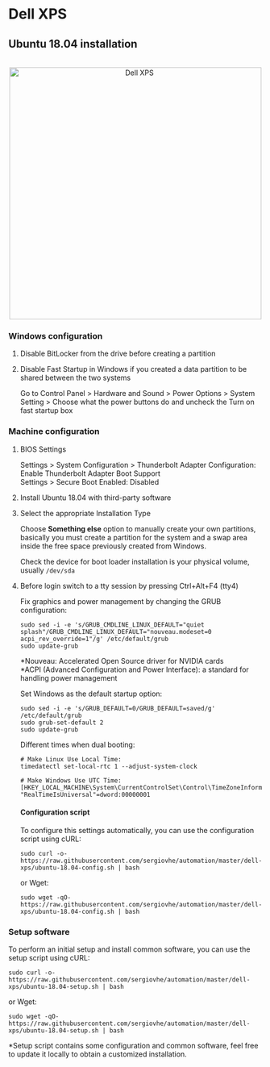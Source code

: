 # Dell XPS

## Ubuntu 18.04 installation

<p align="center">
    <br>
    <img src="https://raw.githubusercontent.com/sergiovhe/automation/master/dell-xps/img/xps-notebook.png" alt="Dell XPS" width="500">
    <br>
</p>

### Windows configuration

1. Disable BitLocker from the drive before creating a partition

2. Disable Fast Startup in Windows if you created a data partition to be shared between the two systems

    Go to Control Panel > Hardware and Sound > Power Options > System Setting > Choose what the power buttons do and uncheck the Turn on fast startup box

### Machine configuration

1. BIOS Settings

    Settings > System Configuration > Thunderbolt Adapter Configuration: Enable Thunderbolt Adapter Boot Support  
    Settings > Secure Boot Enabled: Disabled

2. Install Ubuntu 18.04 with third-party software

3. Select the appropriate Installation Type

    Choose **Something else** option to manually create your own partitions, basically you must create a partition for the system and a swap area inside the free space previously created from Windows.

    Check the device for boot loader installation is your physical volume, usually ```/dev/sda```

3. Before login switch to a tty session by pressing Ctrl+Alt+F4 (tty4)

    Fix graphics and power management by changing the GRUB configuration:
    
    ```shell
    sudo sed -i -e 's/GRUB_CMDLINE_LINUX_DEFAULT="quiet splash"/GRUB_CMDLINE_LINUX_DEFAULT="nouveau.modeset=0 acpi_rev_override=1"/g' /etc/default/grub
    sudo update-grub
    ```

    *Nouveau: Accelerated Open Source driver for NVIDIA cards  
    *ACPI (Advanced Configuration and Power Interface): a standard for handling power management


    Set Windows as the default startup option:
    ```shell
    sudo sed -i -e 's/GRUB_DEFAULT=0/GRUB_DEFAULT=saved/g' /etc/default/grub
    sudo grub-set-default 2
    sudo update-grub
    ```
 
    Different times when dual booting:

    ```shell
    # Make Linux Use Local Time:
    timedatectl set-local-rtc 1 --adjust-system-clock

    # Make Windows Use UTC Time:  
    [HKEY_LOCAL_MACHINE\System\CurrentControlSet\Control\TimeZoneInformation]
    "RealTimeIsUniversal"=dword:00000001
    ```

    #### Configuration script

    To configure this settings automatically, you can use the configuration script using cURL:

    ```shell
    sudo curl -o- https://raw.githubusercontent.com/sergiovhe/automation/master/dell-xps/ubuntu-18.04-config.sh | bash
    ```
    or Wget:
    ```shell
    sudo wget -qO- https://raw.githubusercontent.com/sergiovhe/automation/master/dell-xps/ubuntu-18.04-config.sh | bash
    ```

### Setup software

To perform an initial setup and install common software, you can use the setup script using cURL:

```shell
sudo curl -o- https://raw.githubusercontent.com/sergiovhe/automation/master/dell-xps/ubuntu-18.04-setup.sh | bash
```
or Wget:
```shell
sudo wget -qO- https://raw.githubusercontent.com/sergiovhe/automation/master/dell-xps/ubuntu-18.04-setup.sh | bash
```

*Setup script contains some configuration and common software, feel free to update it locally to obtain a customized installation.